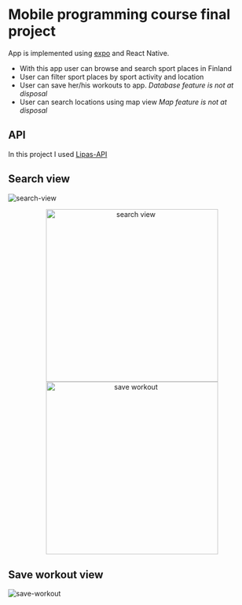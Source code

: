 # Mobile programming course final project 

App is implemented using [expo](https://expo.io/) and React Native.

- With this app user can browse and search sport places in Finland
- User can filter sport places by sport activity and location
- User can save her/his workouts to app. *Database feature is not at disposal*
- User can search locations using map view *Map feature is not at disposal*

## API
In this project I used [Lipas-API](http://lipas.cc.jyu.fi/api/index.html)

## Search view

 ![search-view](img/sportapp_search.png)
 
 <p align="center">
  <img src="img/sportapp_search.png" width="350" title="search view">
  <img src="img/sportapp_add_workout.png" width="350" title="save workout">
</p>
 
## Save workout view

 ![save-workout](img/sportapp_add_workout.png)
